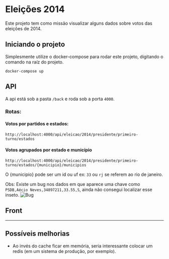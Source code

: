 # Eleições 2014

Este projeto tem como missão visualizar alguns dados sobre votos das eleições de 2014.

## Iniciando o projeto
Simplesmente utilize o docker-compose para rodar este projeto, digitando o comando na raíz do projeto.

```
docker-compose up
```

## API

A api está sob a pasta `/back` e roda sob a porta `4000`.

### Rotas:

#### Votos por partidos e estados:

```http://localhost:4000/api/eleicao/2014/presidente/primeiro-turno/estados```

#### Votos agrupados por estado e município

```http://localhost:4000/api/eleicao/2014/presidente/primeiro-turno/estados/{municipio}/municipios```

O {municipio} pode ser um id ou uf ex: `33` ou `rj` se referem ao rio de janeiro.

Obs: Existe um bug nos dados em que aparece uma chave como `PSDB,Aécio Neves,34897211,33.55,S`, ainda não consegui localizar esse inseto.
![Bug](images/bug.png)


## Front 
---

## Possíveis melhorias
- Ao invés do cache ficar em memória, seria interessante colocar um redis (em um sistema de produção, por exemplo).
  